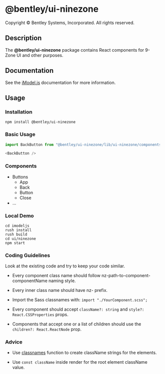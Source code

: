 # @bentley/ui-ninezone

Copyright © Bentley Systems, Incorporated. All rights reserved.

## Description

The __@bentley/ui-ninezone__ package contains React components for 9-Zone UI and other purposes.

## Documentation

See the [iModel.js](https://www.imodeljs.org) documentation for more information.

## Usage

### Installation

```shell
npm install @bentley/ui-ninezone
```

### Basic Usage

```javascript
import BackButton from "@bentley/ui-ninezone/lib/ui-ninezone/components/buttons/Back";

<BackButton />
```

### Components

* Buttons
  * App
  * Back
  * Button
  * Close
* ...

### Local Demo

```shell
cd imodeljs
rush install
rush build
cd ui/ninezone
npm start
```

### Coding Guidelines

Look at the existing code and try to keep your code similar.

* Every component class name should follow nz-path-to-component-componentName naming style.

* Every inner class name should have nz- prefix.

* Import the Sass classnames with: `import "./YourComponent.scss";`

* Every component should accept `className?: string` and `style?: React.CSSProperties` props.

* Components that accept one or a list of children should use the `children?: React.ReactNode` prop.

### Advice

* Use [classnames](https://www.npmjs.com/package/classnames) function to create className strings for the elements.

* Use `const className` inside render for the root element className value.
